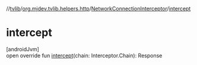 //[tvlib](../../../index.md)/[org.mjdev.tvlib.helpers.http](../index.md)/[NetworkConnectionInterceptor](index.md)/[intercept](intercept.md)

# intercept

[androidJvm]\
open override fun [intercept](intercept.md)(chain: Interceptor.Chain): Response
